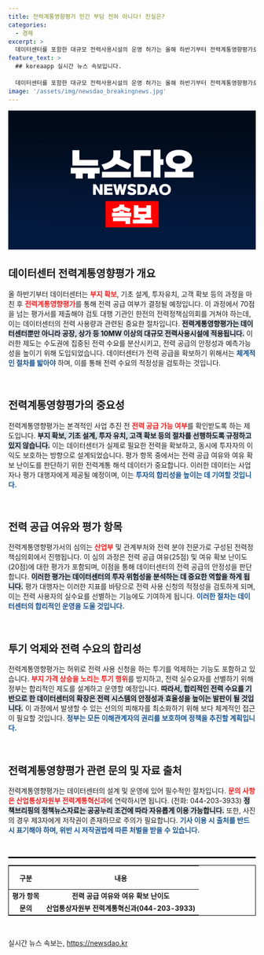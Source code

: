 ```yaml
---
title: 전력계통영향평가 민간 부담 전혀 아니다! 진실은?
categories:
  - 경제
excerpt: >
  데이터센터를 포함한 대규모 전력사용시설의 운영 허가는 올해 하반기부터 전력계통영향평가로 결정됩니다. 전력 수요를 분산하고 안정성을 높이려는 정부의 새로운 제도, 그 배경이 궁금하다면 클릭하세요!
feature_text: >
  ## koreaapp 실시간 뉴스 속보입니다.

  데이터센터를 포함한 대규모 전력사용시설의 운영 허가는 올해 하반기부터 전력계통영향평가로 결정됩니다. 전력 수요를 분산하고 안정성을 높이려는 정부의 새로운 제도, 그 배경이 궁금하다면 클릭하세요!
image: '/assets/img/newsdao_breakingnews.jpg'
---
```


<p><img src="/assets/img/newsdao_breakingnews.jpg" alt="koreaapp 속보" /></p>

<h2 data-ke-size="size26">데이터센터 전력계통영향평가 개요</h2>

<p data-ke-size="size16">올 하반기부터 데이터센터는 <b><span style="color: #ee2323;">부지 확보</span></b>, 기초 설계, 투자유치, 고객 확보 등의 과정을 마친 후 <b><span style="color: #ee2323;">전력계통영향평가</span></b>를 통해 전력 공급 여부가 결정될 예정입니다. 이 과정에서 70점을 넘는 평가서를 제출해야 검토 대행 기관인 한전의 전력정책심의회를 거쳐야 하는데, 이는 데이터센터의 전력 사용량과 관련된 중요한 절차입니다. <b><span style="background-color: #21538527;">전력계통영향평가는 데이터센터뿐만 아니라 공장, 상가 등 10MW 이상의 대규모 전력사용시설에 적용됩니다.</span></b> 이러한 제도는 수도권에 집중된 전력 수요를 분산시키고, 전력 공급의 안정성과 예측가능성을 높이기 위해 도입되었습니다. 데이터센터가 전력 공급을 확보하기 위해서는 <b><span style="color: #1a5490;">체계적인 절차를 밟아야</span></b> 하며, 이를 통해 전력 수요의 적정성을 검토하는 것입니다.</p>

<p data-ke-size="size16">&nbsp;</p>

<h2 data-ke-size="size26">전력계통영향평가의 중요성</h2>

<p data-ke-size="size16">전력계통영향평가는 본격적인 사업 추진 전 <b><span style="color: #ee2323;">전력 공급 가능 여부</span></b>를 확인받도록 하는 제도입니다. <b><span style="background-color: #21538527;">부지 확보, 기초 설계, 투자 유치, 고객 확보 등의 절차를 선행하도록 규정하고 있지 않습니다.</span></b> 이는 데이터센터가 실제로 필요한 전력을 확보하고, 동시에 투자자의 이익도 보호하는 방향으로 설계되었습니다. 평가 항목 중에서는 전력 공급 여유와 여유 확보 난이도를 판단하기 위한 전력계통 해석 데이터가 중요합니다. 이러한 데이터는 사업자나 평가 대행자에게 제공될 예정이며, 이는 <b><span style="color: #1a5490;">투자의 합리성을 높이는 데 기여할 것입니다.</span></b></p>

<p data-ke-size="size16">&nbsp;</p>

<h2 data-ke-size="size26">전력 공급 여유와 평가 항목</h2>

<p data-ke-size="size16">전력계통영향평가서의 심의는 <b><span style="color: #ee2323;">산업부</span></b> 및 관계부처와 전력 분야 전문가로 구성된 전력정책심의회에서 진행됩니다. 이 심의 과정은 전력 공급 여유(25점) 및 여유 확보 난이도(20점)에 대한 평가가 포함되며, 이점을 통해 데이터센터의 전력 공급의 안정성을 판단합니다. <b><span style="background-color: #21538527;">이러한 평가는 데이터센터의 투자 위험성을 분석하는 데 중요한 역할을 하게 됩니다.</span></b> 평가 대행자는 이러한 지표를 바탕으로 전력 사용 신청의 적정성을 검토하게 되며, 이는 전력 사용자의 실수요를 선별하는 기능에도 기여하게 됩니다. <b><span style="color: #1a5490;">이러한 절차는 데이터센터의 합리적인 운영을 도울 것입니다.</span></b></p>

<p data-ke-size="size16">&nbsp;</p>

<h2 data-ke-size="size26">투기 억제와 전력 수요의 합리성</h2>

<p data-ke-size="size16">전력계통영향평가는 허위로 전력 사용 신청을 하는 투기를 억제하는 기능도 포함하고 있습니다. <b><span style="color: #ee2323;">부지 가격 상승을 노리는 투기 행위</span></b>를 방지하고, 전력 실수요자를 선별하기 위해 정부는 합리적인 제도를 설계하고 운영할 예정입니다. <b><span style="background-color: #21538527;">따라서, 합리적인 전력 수요를 기반으로 한 데이터센터의 확장은 전력 시스템의 안정성과 효율성을 높이는 발판이 될 것입니다.</span></b> 이 과정에서 발생할 수 있는 선의의 피해자를 최소화하기 위해 보다 체계적인 접근이 필요할 것입니다. <b><span style="color: #1a5490;">정부는 모든 이해관계자의 권리를 보호하며 정책을 추진할 계획입니다.</span></b></p>

<p data-ke-size="size16">&nbsp;</p>

<h2 data-ke-size="size26">전력계통영향평가 관련 문의 및 자료 출처</h2>

<p data-ke-size="size16">전력계통영향평가는 데이터센터의 설계 및 운영에 있어 필수적인 절차입니다. <b><span style="color: #ee2323;">문의 사항은 산업통상자원부 전력계통혁신과</span></b>에 연락하시면 됩니다. (전화: 044-203-3933) <b><span style="background-color: #21538527;">정책브리핑의 정책뉴스자료는 공공누리 조건에 따라 자유롭게 이용 가능합니다.</span></b> 또한, 사진의 경우 제3자에게 저작권이 존재하므로 주의가 필요합니다. <b><span style="color: #1a5490;">기사 이용 시 출처를 반드시 표기해야 하며, 위반 시 저작권법에 따른 처벌을 받을 수 있습니다.</span></b></p>

<p data-ke-size="size16">&nbsp;</p>

<hr style="border: 1px solid #000;"/>

<table style="border-collapse: collapse; width: 100%; border: 1px solid #000;">
    <thead>
        <tr>
            <th style="text-align: center; height: 40px;"><b>구분</b></th>
            <th style="text-align: center; height: 40px;"><b>내용</b></th>
        </tr>
    </thead>
    <tbody>
        <tr>
            <td style="text-align: center; height: 17px;"><b>평가 항목</b></td>
            <td style="text-align: center; height: 17px;"><b>전력 공급 여유와 여유 확보 난이도</b></td>
        </tr>
        <tr>
            <td style="text-align: center; height: 17px;"><b>문의</b></td>
            <td style="text-align: center; height: 17px;"><b>산업통상자원부 전력계통혁신과(044-203-3933)</b></td>
        </tr>
    </tbody>
</table>

<p data-ke-size="size16">&nbsp;</p>
실시간 뉴스 속보는, <a href="https://newsdao.kr" rel="dofollow">https://newsdao.kr</a>


